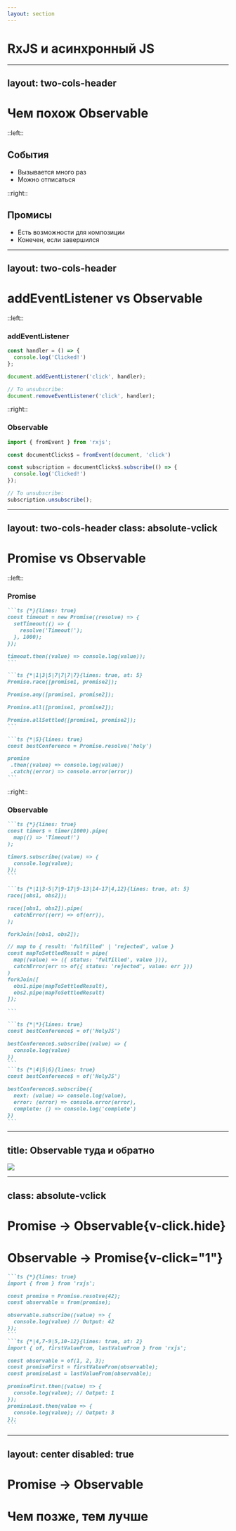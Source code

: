 ```yaml
---
layout: section
---
```


# RxJS и асинхронный JS

---
layout: two-cols-header
---

# Чем похож Observable

::left::

## События

<v-clicks> 

- Вызывается много раз
- Можно отписаться

</v-clicks>

::right::

## Промисы
<v-clicks>

- Есть возможности для композиции
- Конечен, если завершился

</v-clicks>

<!--
TODO: добавить марджинов для списков
-->

---
layout: two-cols-header
---

# addEventListener vs Observable

::left::

### addEventListener

```ts
const handler = () => {
  console.log('Clicked!')
};

document.addEventListener('click', handler);

// To unsubscribe:
document.removeEventListener('click', handler);
```

::right::

### Observable

```ts
import { fromEvent } from 'rxjs';

const documentClicks$ = fromEvent(document, 'click')

const subscription = documentClicks$.subscribe(() => {
  console.log('Clicked!')
});

// To unsubscribe:
subscription.unsubscribe();
```

---
layout: two-cols-header
class: absolute-vclick
---

# Promise vs Observable

::left::

### Promise

````md magic-move
```ts {*}{lines: true}
const timeout = new Promise((resolve) => {
  setTimeout(() => {
    resolve('Timeout!');
  }, 1000);
});

timeout.then((value) => console.log(value));
```

```ts {*|1|3|5|7|7|7|7}{lines: true, at: 5}
Promise.race([promise1, promise2]);

Promise.any([promise1, promise2]);

Promise.all([promise1, promise2]);

Promise.allSettled([promise1, promise2]);
```

```ts {*|5}{lines: true}
const bestConference = Promise.resolve('holy')

promise
 .then((value) => console.log(value))
 .catch((error) => console.error(error))
```
````

::right::

### Observable

````md magic-move {at: 1}
```ts {*}{lines: true}
const timer$ = timer(1000).pipe(
  map(() => 'Timeout!')
);

timer$.subscribe((value) => {
  console.log(value);
});
```

```ts {*|1|3-5|7|9-17|9-13|14-17|4,12}{lines: true, at: 5}
race([obs1, obs2]);

race([obs1, obs2]).pipe(
  catchError((err) => of(err)),
);

forkJoin([obs1, obs2]);

// map to { result: 'fulfilled' | 'rejected', value }
const mapToSettledResult = pipe(
  map((value) => ({ status: 'fulfilled', value })),
  catchError(err => of({ status: 'rejected', value: err }))
)
forkJoin([
  obs1.pipe(mapToSettledResult),
  obs2.pipe(mapToSettledResult)
]);

```

```ts {*|*}{lines: true}
const bestConference$ = of('HolyJS')

bestConference$.subscribe((value) => {
  console.log(value)
})
```
```ts {*|4|5|6}{lines: true}
const bestConference$ = of('HolyJS')

bestConference$.subscribe({
  next: (value) => console.log(value),
  error: (error) => console.error(error),
  complete: () => console.log('complete')
})
```
````

---
title: Observable туда и обратно
---

<ImageFrame>
  <img src="../assets/observable-there-and-back-again.png">
</ImageFrame>

---
class: absolute-vclick
---

# Promise -> Observable{v-click.hide}
# Observable -> Promise{v-click="1"}

````md magic-move {at: 1}
```ts {*}{lines: true}
import { from } from 'rxjs';

const promise = Promise.resolve(42);
const observable = from(promise);

observable.subscribe((value) => {
  console.log(value) // Output: 42
}); 
```
```ts {*|4,7-9|5,10-12}{lines: true, at: 2}
import { of, firstValueFrom, lastValueFrom } from 'rxjs';

const observable = of(1, 2, 3);
const promiseFirst = firstValueFrom(observable);
const promiseLast = lastValueFrom(observable);

promiseFirst.then((value) => {
  console.log(value); // Output: 1
}); 
promiseLast.then(value => {
  console.log(value); // Output: 3
}); 
```
````

---
layout: center
disabled: true
---

# Promise -> Observable 
# Чем позже, тем лучше
